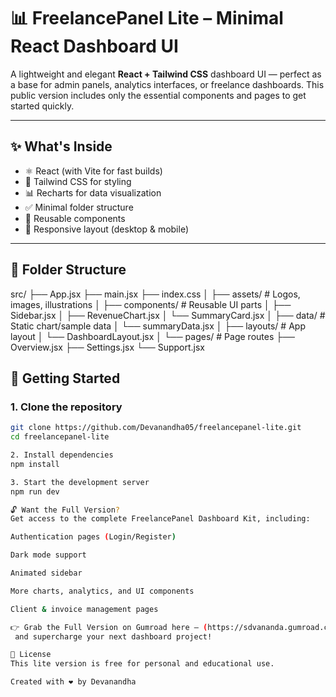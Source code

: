 # 📊 FreelancePanel Lite – Minimal React Dashboard UI

A lightweight and elegant **React + Tailwind CSS** dashboard UI — perfect as a base for admin panels, analytics interfaces, or freelance dashboards. This public version includes only the essential components and pages to get started quickly.

---

## ✨ What's Inside

- ⚛️ React (with Vite for fast builds)
- 🎨 Tailwind CSS for styling
- 📊 Recharts for data visualization
- ✅ Minimal folder structure
- 🧱 Reusable components
- 📱 Responsive layout (desktop & mobile)

---

## 📁 Folder Structure

src/
├── App.jsx
├── main.jsx
├── index.css
│
├── assets/ # Logos, images, illustrations
│
├── components/ # Reusable UI parts
│ ├── Sidebar.jsx
│ ├── RevenueChart.jsx
│ └── SummaryCard.jsx
│
├── data/ # Static chart/sample data
│ └── summaryData.jsx
│
├── layouts/ # App layout
│ └── DashboardLayout.jsx
│
└── pages/ # Page routes
├── Overview.jsx
├── Settings.jsx
└── Support.jsx

## 🚀 Getting Started

### 1. Clone the repository

```bash
git clone https://github.com/Devanandha05/freelancepanel-lite.git
cd freelancepanel-lite

2. Install dependencies
npm install

3. Start the development server
npm run dev

🔓 Want the Full Version?
Get access to the complete FreelancePanel Dashboard Kit, including:

Authentication pages (Login/Register)

Dark mode support

Animated sidebar

More charts, analytics, and UI components

Client & invoice management pages

👉 Grab the Full Version on Gumroad here — (https://sdvananda.gumroad.com/l/aowey)
 and supercharge your next dashboard project!

📄 License
This lite version is free for personal and educational use.

Created with ❤️ by Devanandha
